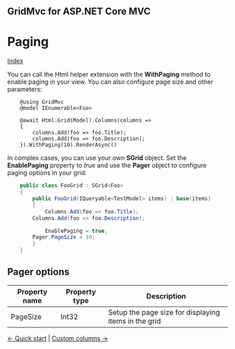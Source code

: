 ## GridMvc for ASP.NET Core MVC

# Paging

[Index](Documentation.md)

You can call the Html helper extension with the **WithPaging** method to enable paging in your view. You can also configure page size and other parameters:

```razor
    @using GridMvc
    @model IEnumerable<Foo>

    @await Html.Grid(Model).Columns(columns =>
    {
        columns.Add(foo => foo.Title);
        columns.Add(foo => foo.Description);
    }).WithPaging(10).RenderAsync()
```

In complex cases, you can use your own **SGrid** object. Set the **EnablePaging** property to *true* and use the **Pager** object to configure paging options in your grid:

```c#
    public class FooGrid : SGrid<Foo>
    {
        public FooGrid(IQueryable<TestModel> items) : base(items)
        {
            Columns.Add(foo => foo.Title);
	    Columns.Add(foo => foo.Description);

    	    EnablePaging = true;
	    Pager.PageSize = 10;
        }
    }
```

## Pager options

Property name | Property type | Description
------------- | ------------- | -----------
PageSize | Int32 | Setup the page size for displaying items in the grid


[<- Quick start](Quick_start.md) | [Custom columns ->](Custom_columns.md)